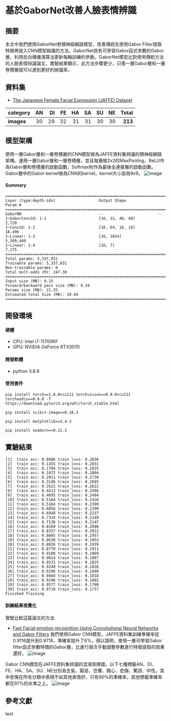 # 基於GaborNet改善人臉表情辨識
## 摘要
本文中我們使用GaborNet卷積神經網路模型，改善傳統先使用Gabor Filter提取特徵再放入CNN模型辦識的方法。GaborNet具有可學習Gabor函式參數的Gabor層，利用反向傳播演算法更新每輪訓練的參数。GaborNet模型比對使用傳統方法的人臉表情辩識論文，實驗結果顯示，此方法步驟更少，只需一層Gabor層和一層卷積層就可以達到更好的辦識率。
## 資料集
* [The Japanese Female Facial Expression (JAFFE) Dataset](https://zenodo.org/record/3451524#.YXe3sC9Cb0o)

| category |  AN | DI | FE | HA | SA | SU | NE | Total |
|----------|:---:|---:|---:|---:|---:|---:|---:|------:|
|**images**|  30 | 29 | 32 | 31 | 31 | 30 | 30 |**213**|


## 模型架構
使用一層Gabor層和一層卷積層的CNN模型做為JAFFE資料集辨識的類神經網路架構。運用一層Gabor層和一層卷積層，並且每層做2x2的MaxPooling，ReLU作為Gabor層和卷積層的啟動函數，Softmax則作為最後全連接層的啟動函數。Gabor層中的Gabor kernel做為CNN的kernel，kernel大小設為9x9。
![image](https://github.com/a7209579/FinalYearProject/blob/main/images/structure.png)
#### Summary
```
==========================================================================================
Layer (type:depth-idx)                   Output Shape              Param #
==========================================================================================
GaborNN                                  --                        --
├─GaborConv2d: 1-1                       [16, 32, 40, 40]          2,720
├─Conv2d: 1-2                            [16, 64, 18, 18]          18,496
├─Linear: 1-3                            [16, 1024]                5,309,440
├─Linear: 1-4                            [16, 7]                   7,175
==========================================================================================
Total params: 5,337,831
Trainable params: 5,337,831
Non-trainable params: 0
Total mult-adds (M): 247.30
==========================================================================================
Input size (MB): 0.15
Forward/backward pass size (MB): 9.34
Params size (MB): 21.35
Estimated Total Size (MB): 30.84
==========================================================================================
```
## 開發環境
#### 硬體
* CPU: Intel i7-11700KF
* GPU: NVIDIA GeForce RTX3070
#### 開發軟體
* python 3.8.9
#### 使用套件
```
pip install torch==1.8.0+cu111 torchvision==0.9.0+cu111 torchaudio==0.8.0 -f https://download.pytorch.org/whl/torch_stable.html
```
```
pip install scikit-image==0.18.3
```
```
pip install matplotlib==3.4.3
```
```
pip install seaborn==0.11.2
```

## 實驗結果
```
[1]  train acc: 0.0986 train loss: 0.2836
[2]  train acc: 0.1455 train loss: 0.2831
[3]  train acc: 0.1784 train loss: 0.2825
[4]  train acc: 0.1972 train loss: 0.2804
[5]  train acc: 0.2911 train loss: 0.2739
[6]  train acc: 0.3146 train loss: 0.2685
[7]  train_acc: 0.3521 train_loss: 0.2622
[8]  train acc: 0.4413 train_loss: 0.2566
[9]  train_acc: 0.4695 train_loss: 0.2484
[10] train_acc: 0.5164 train_loss: 0.2428
[11] train acc: 0.5164 train loss: 0.2399
[12] train_acc: 0.6056 train loss: 0.2299
[13] train_acc: 0.6948 train_loss: 0.2237
[14] train_acc: 0.7324 train_loss: 0.2149
[15] train acc: 0.7136 train loss: 0.2147
[16] train_acc: 0.8169 train_loss: 0.2046
[17] train_acc: 0.8357 train loss: 0.2012
[18] train_acc: 0.8685 train_loss: 0.1957
[19] train_acc: 0.8638 train loss: 0.1953
[20] train_acc: 0.8826 train_loss: 0.1939
[21] train_acc: 0.8779 train loss: 0.1911
[22] train_acc: 0.9108 train_loss: 0.1869
[23] train acc: 0.9014 train loss: 0.1887
[24] train_acc: 0.9531 train_loss: 0.1825
[25] train_acc: 0.9249 train_loss: 0.1828
[26] train_acc: 0.9296 train_loss: 0.1840
[27] train_acc: 0.9484 train_loss: 0.1818
[28] train_acc: 0.9296 train_loss: 0.1802
[29] train_acc: 0.9577 train_loss: 0.1780
[30] train_acc: 0.9718 train_loss: 0.1757
Finished Training
```
#### 訓練結果視覺化
實驗比較這篇論文的方法
* [Fast Facial emotion recognition Using Convolutional Neural Networks and Gabor Filters](https://www.researchgate.net/publication/344190368_Fast_Facial_emotion_recognition_Using_Convolutional_Neural_Networks_and_Gabor_Filters/link/5f9a4a7992851c14bcf08802/download)
我們使用Gabor CNN模型，JAFFE資料集訓練準確率從0.9116提升到0.9718，準確率提升了6%，得以證明，使用一層可學習Gabor filter函式參數特徵的Gabor層，比進行兩次手動調整參數進行特徵提取的效果還好。
![image](https://github.com/a7209579/FinalYearProject/blob/main/images/acc.png)

Gabor CNN模型在JAFFE資料集辨識的混淆矩陣圖，以下七種標籤AN、DI、FE、HA、SA、SU、NE分別為生氣、厭惡、恐懼、開心、悲傷、驚訝、中性。其中悲傷在所有分類中表現不如其他表情好，只有90%的準確率，其他標籤準確率都在97%的水準之上。
![image](https://github.com/a7209579/FinalYearProject/blob/main/images/confusion_matrix.png)
## 參考文獻
test
